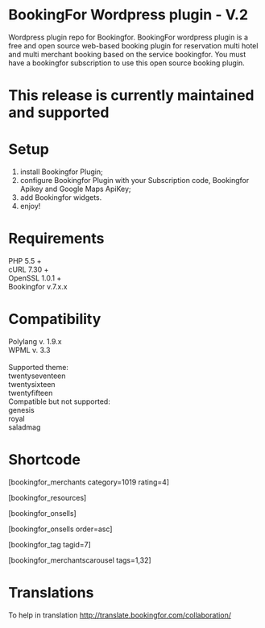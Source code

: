 # BookingFor Wordpress plugin - V.2
Wordpress plugin repo for Bookingfor. BookingFor wordpress plugin is a free and open source web-based booking plugin for reservation multi hotel and multi merchant booking based on the service bookingfor. You must have a bookingfor subscription to use this open source booking plugin.

# This release is currently maintained and supported

# Setup
1. install Bookingfor Plugin;<br/>
3. configure Bookingfor Plugin with your Subscription code, Bookingfor Apikey and Google Maps ApiKey;<br/>
5. add Bookingfor widgets.<br/>
6. enjoy!<br />

# Requirements
PHP 5.5 +<br/>
cURL 7.30 +<br/>
OpenSSL 1.0.1 +<br/>
Bookingfor v.7.x.x

# Compatibility
Polylang v. 1.9.x<br/>
WPML v. 3.3<br/><br/>
Supported theme: <br/>
twentyseventeen<br/>
twentysixteen<br/>
twentyfifteen<br/>
Compatible but not supported:<br/>
genesis<br/>
royal <br/>
saladmag 

# Shortcode
[bookingfor_merchants category=1019 rating=4]

[bookingfor_resources]

[bookingfor_onsells]

[bookingfor_onsells order=asc]

[bookingfor_tag tagid=7]

[bookingfor_merchantscarousel tags=1,32]

# Translations
To help in translation http://translate.bookingfor.com/collaboration/
